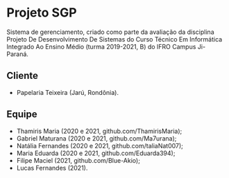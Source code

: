 # Projeto SGP
Sistema de gerenciamento, criado como parte da avaliação da disciplina Projeto De Desenvolvimento De Sistemas
do Curso Técnico Em Informática Integrado Ao Ensino Médio (turma 2019-2021, B) do IFRO Campus Ji-Paraná.

## Cliente
- Papelaria Teixeira (Jarú, Rondônia).

## Equipe
- Thamiris Maria (2020 e 2021, github.com/ThamirisMaria);
- Gabriel Maturana (2020 e 2021, github.com/Ma7urana);
- Natália Fernandes (2020 e 2021, github.com/taliaNat007);
- Maria Eduarda (2020 e 2021, github.com/Eduarda394);
- Filipe Maciel (2021, github.com/Blue-Akio);
- Lucas Fernandes (2021).
